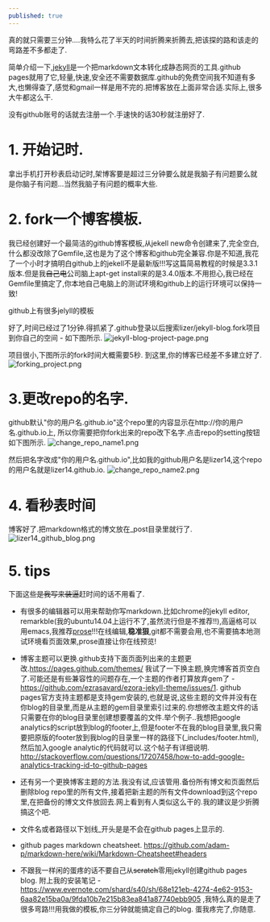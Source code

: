 ```yaml
---
published: true
---
```

真的就只需要三分钟....我特么花了半天的时间折腾来折腾去,把该探的路和该走的弯路差不多都走了.

简单介绍一下,[jekyll](https://jekyllrb.com/)是一个把markdown文本转化成静态网页的工具.github pages就用了它,轻量,快速,安全还不需要数据库.github的免费空间我不知道有多大,也懒得查了,感觉和gmail一样是用不完的.把博客放在上面非常合适.实际上,很多大牛都这么干.

没有github账号的话就去注册一个.手速快的话30秒就注册好了.

# 1. 开始记时.
拿出手机打开秒表启动记时,架博客要是超过三分钟要么就是我脑子有问题要么就是你脑子有问题...当然我脑子有问题的概率大些.

# 2. fork一个博客模板.
我已经创建好一个最简洁的github博客模板,从jekell new命令创建来了,完全空白,什么都没改除了Gemfile,这也是为了这个博客和github完全兼容.你是不知道,我花了一个小时才搞明白github上的jekell不是最新版!!!写这篇简易教程的时候是3.3.1版本.但是我~~自己电~~公司脑上apt-get install来的是3.4.0版本.不用担心,我已经在Gemfile里搞定了,你本地自己电脑上的测试环境和github上的运行环境可以保持一致!

   github上有很多jelyll的模板


   好了,时间已经过了1分钟.得抓紧了.github登录以后搜索lizer/jekyll-blog.fork项目到你自己的空间 - 如下图所示.
   ![jekyll-blog-project-page.png]({{site.baseurl}}/images/jekyll-blog-project-page.png)





   项目很小,下图所示的fork时间大概需要5秒. 到这里,你的博客已经差不多建立好了.
   ![forking_project.png]({{site.baseurl}}/images/forking_project.png)



# 3.更改repo的名字.
github默认"你的用户名.github.io"这个repo里的内容显示在http://你的用户名.github.io上, 所以你需要把你fork出来的repo改下名字.点击repo的setting按钮如下图所示.
![change_repo_name1.png]({{site.baseurl}}/images/change_repo_name1.png)


  然后把名字改成"你的用户名.github.io",比如我的github用户名是lizer14,这个repo的用户名就是lizer14.github.io.
  ![change_repo_name2.png]({{site.baseurl}}/images/change_repo_name2.png)


# 4. 看秒表时间
博客好了.把markdown格式的博文放在_post目录里就行了.
![lizer14_github_blog.png]({{site.baseurl}}/images/lizer14_github_blog.png)


# 5. tips
下面这些~~是我写来装逼~~赶时间的话不用看了.

* 有很多的编辑器可以用来帮助你写markdown.比如chrome的jekyll editor, remarkble(我的ubuntu14.04上运行不了,虽然流行但是不推荐!!),高逼格可以用emacs,我推荐[prose](http://prose.io)!!!在线编辑,**稳准狠**,git都不需要会用,也不需要搞本地测试环境看页面效果,prose直接让你在线预览!

* 博客主题可以更换.github支持下面页面列出来的主题更改.https://pages.github.com/themes/ 我试了一下换主题,换完博客首页空白了.可能还是有些兼容性的问题存在,一个主题的作者打算放弃gem了 - https://github.com/ezrasavard/ezora-jekyll-theme/issues/1. github pages官方支持主题都是支持gem安装的,也就是说,这些主题的文件并没有在你blog的目录里,而是从主题的gem目录里索引过来的.你想修改主题文件的话只需要在你的blog目录里创建想要覆盖的文件.举个例子..我想把google analytics的script放到blog的footer上,但是footer不在我的blog目录里,我只需要把原版的footer放到我blog的目录里一样的路径下(_includes/footer.html),然后加入google analytic的代码就可以.这个帖子有详细说明. http://stackoverflow.com/questions/17207458/how-to-add-google-analytics-tracking-id-to-github-pages

* 还有另一个更换博客主题的方法.我没有试,应该管用.备份所有博文和页面然后删除blog repo里的所有文件,接着把新主题的所有文件download到这个repo里,在把备份的博文文件放回去.网上看到有人类似这么干的.我的建议是少折腾搞这个吧.

* 文件名或者路径以下划线_开头是是不会在github pages上显示的.

* github pages markdown cheatsheet. 
https://github.com/adam-p/markdown-here/wiki/Markdown-Cheatsheet#headers

* 不跟我一样闲的蛋疼的话不要自己从~~scratch~~零用jekyll创建github pages blog. 附上我的安装笔记 - https://www.evernote.com/shard/s40/sh/68e121eb-4274-4e62-9153-6aa82e15ba0a/9fda10b7e215b83ea841a87740ebb905 ,我特么真的是走了很多弯路!!!用我做的模板,你三分钟就能搞定自己的blog. 蛋我疼完了,你随意.

